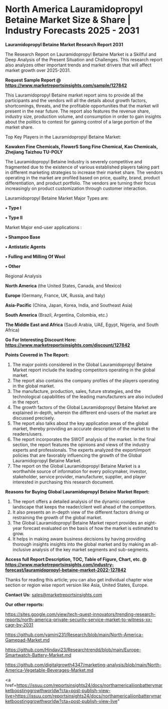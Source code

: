 # North America Lauramidopropyl Betaine Market Size & Share | Industry Forecasts 2025 - 2031

<strong>Lauramidopropyl Betaine Market Research Report 2031</strong>

The Research Report on Lauramidopropyl Betaine Market is a Skillful and Deep Analysis of the Present Situation and Challenges. This research report also analyzes other important trends and market drivers that will affect market growth over 2025-2031.

<strong>Request Sample Report @ <a href=https://www.marketreportsinsights.com/sample/127842>https://www.marketreportsinsights.com/sample/127842</a></strong>

This Lauramidopropyl Betaine market report aims to provide all the participants and the vendors will all the details about growth factors, shortcomings, threats, and the profitable opportunities that the market will present in the near future. The report also features the revenue share, industry size, production volume, and consumption in order to gain insights about the politics to contest for gaining control of a large portion of the market share.

Top Key Players in the Lauramidopropyl Betaine Market:

<strong>Kawaken Fine Chemicals, FlowerS Song Fine Chemical, Kao Chemicals, Zhejiang Taizhou TU-POLY</strong>

The Lauramidopropyl Betaine Industry is severely competitive and fragmented due to the existence of various established players taking part in different marketing strategies to increase their market share. The vendors operating in the market are profiled based on price, quality, brand, product differentiation, and product portfolio. The vendors are turning their focus increasingly on product customization through customer interaction.

Lauramidopropyl Betaine Market Major Types are:

<strong>• Type I

• Type II</strong>

Market Major end-user applications :

<strong>• Shampoo Base

• Antistatic Agents

• Fulling and Milling Of Wool

• Other</strong>

Regional Analysis

</u><strong><b>North America</b></strong> (the United States, Canada, and Mexico)

<strong><b>Europe </b></strong>(Germany, France, UK, Russia, and Italy)

<strong><b>Asia-Pacific</b></strong> (China, Japan, Korea, India, and Southeast Asia)

<strong><b>South America</b></strong> (Brazil, Argentina, Colombia, etc.)

<strong><b>The Middle East and Africa</b></strong> (Saudi Arabia, UAE, Egypt, Nigeria, and South Africa)

<strong>Go For Interesting Discount Here: <a href=https://www.marketreportsinsights.com/discount/127842>https://www.marketreportsinsights.com/discount/127842</a></strong>

<strong>Points Covered in The Report:</strong>
<ol>
  <li>The major points considered in the Global Lauramidopropyl Betaine Market report include the leading competitors operating in the global market.</li>
  <li>The report also contains the company profiles of the players operating in the global market.</li>
  <li>The manufacture, production, sales, future strategies, and the technological capabilities of the leading manufacturers are also included in the report.</li>
  <li>The growth factors of the Global Lauramidopropyl Betaine Market are explained in-depth, wherein the different end-users of the market are discussed precisely.</li>
  <li>The report also talks about the key application areas of the global market, thereby providing an accurate description of the market to the readers/users.</li>
  <li>The report incorporates the SWOT analysis of the market. In the final section, the report features the opinions and views of the industry experts and professionals. The experts analyzed the export/import policies that are favorably influencing the growth of the Global Lauramidopropyl Betaine Market.</li>
  <li>The report on the Global Lauramidopropyl Betaine Market is a worthwhile source of information for every policymaker, investor, stakeholder, service provider, manufacturer, supplier, and player interested in purchasing this research document.</li>
</ol>
<strong>Reasons for Buying Global Lauramidopropyl Betaine Market Report:</strong>

<ol>
  <li>The report offers a detailed analysis of the dynamic competitive landscape that keeps the reader/client well ahead of the competitors.</li>
  <li>It also presents an in-depth view of the different factors driving or restraining the growth of the global market.</li>
  <li>The Global Lauramidopropyl Betaine Market report provides an eight-year forecast evaluated on the basis of how the market is estimated to grow.</li>
  <li>It helps in making aware business decisions by having providing thorough insights insights into the global market and by making an all-inclusive analysis of the key market segments and sub-segments.</li>
</ol>
<strong>Access full Report Description, TOC, Table of Figure, Chart, etc. @ <a href=https://www.marketreportsinsights.com/industry-forecast/lauramidopropyl-betaine-market-2022-127842>https://www.marketreportsinsights.com/industry-forecast/lauramidopropyl-betaine-market-2022-127842</a></strong>


Thanks for reading this article; you can also get individual chapter wise section or region wise report version like Asia, United States, Europe.

<strong>Contact Us:</strong>
sales@marketreportsinsights.com

<strong>Our other reports:</strong>

<a href=https://sites.google.com/view/tech-quest-innovators/trending-research-reports/north-america-private-security-service-market-to-witness-xx-cagr-by-2031>https://sites.google.com/view/tech-quest-innovators/trending-research-reports/north-america-private-security-service-market-to-witness-xx-cagr-by-2031</a>

<a href=https://github.com/yamini231/Research/blob/main/North-America-Gamepad-Market.md>https://github.com/yamini231/Research/blob/main/North-America-Gamepad-Market.md</a>

<a href=https://github.com/Hindavi23/Researchtrendd/blob/main/Europe-Smartwatch-Battery-Market.md>https://github.com/Hindavi23/Researchtrendd/blob/main/Europe-Smartwatch-Battery-Market.md</a>

<a href=https://github.com/digitalgrowth4347/marketing-analysis/blob/main/North-America-Vegetable-Beverages-Market.md>https://github.com/digitalgrowth4347/marketing-analysis/blob/main/North-America-Vegetable-Beverages-Market.md</a>

<a href=https://issuu.com/reportsinsights24/docs/northamericaliionbatterymarketboostinggrowthworldw?cta=post-publish-view-live>https://issuu.com/reportsinsights24/docs/northamericaliionbatterymarketboostinggrowthworldw?cta=post-publish-view-live</a>"
